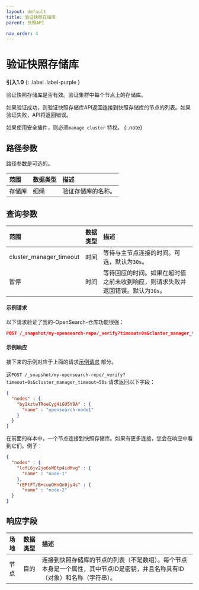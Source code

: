 ```yaml
---
layout: default
title: 验证快照存储库
parent: 快照API

nav_order: 4
---
```


# 验证快照存储库
**引入1.0**
{: .label .label-purple }

验证快照存储库是否有效。验证集群中每个节点上的存储库。

如果验证成功，则验证快照存储库API返回连接到快照存储库的节点的列表。如果验证失败，API将返回错误。

如果使用安全插件，则必须`manage cluster` 特权。
{:.note}

## 路径参数

路径参数是可选的。

| 范围| 数据类型| 描述| 
:--- | :--- | :---
| 存储库| 细绳| 验证存储库的名称。|

## 查询参数

| 范围| 数据类型| 描述| 
:--- | :--- | :---
| cluster_manager_timeout| 时间| 等待与主节点连接的时间。可选，默认为`30s`。|
| 暂停| 时间| 等待回应的时间。如果在超时值之前未收到响应，则请求失败并返回错误。默认为`30s`。|

#### 示例请求

以下请求验证了我的-OpenSearch-仓库功能很强：

````json
POST /_snapshot/my-opensearch-repo/_verify?timeout=0s&cluster_manager_timeout=50s
````

#### 示例响应

接下来的示例对应于上面的请求[示例请求](#example-request) 部分。

这`POST /_snapshot/my-opensearch-repo/_verify?timeout=0s&cluster_manager_timeout=50s` 请求返回以下字段：

````json
{
  "nodes" : {
    "by1kztwTRoeCyg4iGU5Y8A" : {
      "name" : "opensearch-node1"
    }
  }
}
````

在前面的样本中，一个节点连接到快照存储库。如果有更多连接，您会在响应中看到它们。例子：

````json
{
  "nodes" : {
    "lcfL6jv2jo6sMEtp4idMvg" : {
      "name" : "node-1"
    },
    "rEPtFT/B+cuuOHnQn0jy4s" : {
      "name" : "node-2"
  }
}
````

## 响应字段

| 场地| 数据类型| 描述| 
:--- | :--- | :---
| 节点| 目的| 连接到快照存储库的节点的列表（不是数组）。每个节点本身是一个属性，其中节点ID是密钥，并且名称具有ID（对象）和名称（字符串）。

